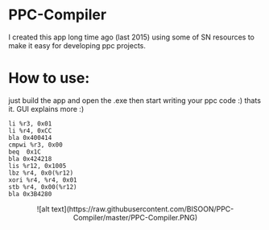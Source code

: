 # PPC-Compiler
I created this app long time ago (last 2015) using some of SN resources to make it easy for developing ppc projects.
# How to use:
just build the app and open the .exe then start writing your ppc code :) thats it. GUI explains more :)

```
li %r3, 0x01
li %r4, 0xCC
bla 0x400414
cmpwi %r3, 0x00
beq  0x1C
bla 0x424218
lis %r12, 0x1005
lbz %r4, 0x0(%r12)
xori %r4, %r4, 0x01
stb %r4, 0x00(%r12)
bla 0x3B4280
```
<p align="center">
![alt text](https://raw.githubusercontent.com/BISOON/PPC-Compiler/master/PPC-Compiler.PNG)
</p>
